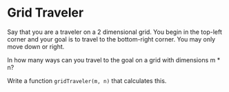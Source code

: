 # Grid Traveler

Say that you are a traveler on a 2 dimensional grid. You begin in the
top-left corner and your goal is to travel to the bottom-right corner.
You may only move down or right.

In how many ways can you travel to the goal on a grid with
dimensions m \* n?

Write a function `gridTraveler(m, n)` that calculates this.

